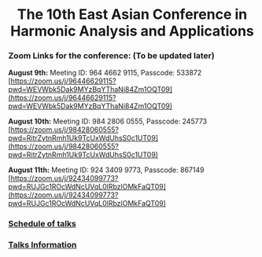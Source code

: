 # <center> The 10th East Asian Conference in Harmonic Analysis and Applications </center>
 


### Zoom Links for the conference: (To be updated later)

**August 9th:**
Meeting ID: 964 4662 9115,   Passcode: 533872  
[https://zoom.us/j/96446629115?pwd=WEVWbk5Dak9MYzBqYThaNi84Zm1OQT09](https://zoom.us/j/96446629115?pwd=WEVWbk5Dak9MYzBqYThaNi84Zm1OQT09)

**August 10th:**
Meeting ID: 984 2806 0555,   Passcode: 245773  
[https://zoom.us/j/98428060555?pwd=RitrZytnRmh1Uk9TcUxWdUhsS0c1UT09](https://zoom.us/j/98428060555?pwd=RitrZytnRmh1Uk9TcUxWdUhsS0c1UT09)

**August 11th:**
Meeting ID: 924 3409 9773,   Passcode: 867149  
[https://zoom.us/j/92434099773?pwd=RUJGc1ROcWdNcUVqL0lRbzlOMkFaQT09](https://zoom.us/j/92434099773?pwd=RUJGc1ROcWdNcUVqL0lRbzlOMkFaQT09)


### [Schedule of talks](schedule.pdf)

### [Talks Information](Talks.pdf)
